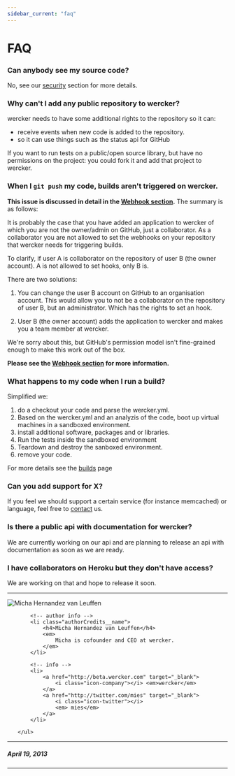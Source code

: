 ```yaml
---
sidebar_current: "faq"
---
```


# FAQ

### Can anybody see my source code? ###
No, see our [security](/articles/introduction/security.html) section for more details.

### Why can't I add any public repository to wercker?
wercker needs to have some additional rights to the repository so it can:

* receive events when new code is added to the repository.
* so it can use things such as the status api for GitHub

If you want to run tests on a public/open source library, but have no permissions on the project: you could fork it and add that project to wercker.

<a id="nobuilds"></a>
### When I `git push` my code, builds aren't triggered on wercker.

**This issue is discussed in detail in the [Webhook section](/articles/faq/webhooks.html).** The summary is as follows:

It is probably the case that you have added an application to wercker of which you are not the owner/admin on GitHub, just a collaborator.
As a collaborator you are not allowed to set the webhooks on your repository that wercker needs for triggering builds.

To clarify, if user A is collaborator on the repository of user B (the owner account). A is not allowed to set hooks, only B is.

There are two solutions:

1. You can change the user B account on GitHub to an organisation account. This would allow you to not be a collaborator on the repository of user B, but an administrator. Which has the rights to set an hook.

2. User B (the owner account) adds the application to wercker and makes you a team member at wercker.

We're sorry about this, but GitHub's permission model isn't fine-grained enough to make this work out of the box.

**Please see the [Webhook section](/articles/faq/webhooks.html) for more information.**

### What happens to my code when I run a build?
Simplified we:

1. do a checkout your code and parse the wercker.yml.
2. Based on the wercker.yml and an analyzis of the code, boot up virtual machines in a sandboxed environment.
3. install additional software, packages and or libraries.
4. Run the tests inside the sandboxed environment
5. Teardown and destroy the sanboxed environment.
6. remove your code.

For more details see the [builds](/articles/introduction/builds.html) page

### Can you add support for X?
If you feel we should support a certain service (for instance memcached) or language, feel free to [contact](mailto:pleasemailus@wercker.com) us.

### Is there a public api with documentation for wercker?
We are currently working on our api and are planning to release an api with documentation as soon as we are ready.

### I have collaborators on Heroku but they don't have access?
We are working on that and hope to release it soon.

-------

<div class="authorCredits">
    <span class="profile-picture">
        <img src="https://secure.gravatar.com/avatar/d4b19718f9748779d7cf18c6303dc17f?d=identicon&s=192" alt="Micha Hernandez van Leuffen"/>
    </span>
    <ul class="authorCredits">

        <!-- author info -->
        <li class="authorCredits__name">
            <h4>Micha Hernandez van Leuffen</h4>
            <em>
                Micha is cofounder and CEO at wercker.
            </em>
        </li>

        <!-- info -->
        <li>
            <a href="http://beta.wercker.com" target="_blank">
                <i class="icon-company"></i> <em>wercker</em>
            </a>
            <a href="http://twitter.com/mies" target="_blank">
                <i class="icon-twitter"></i>
                <em> mies</em>
            </a>
        </li>

    </ul>
</div>

-------
##### April 19, 2013
-------
